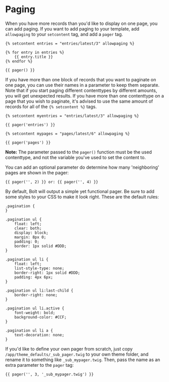 Paging
======

When you have more records than you'd like to display on one page, you can add
paging. If you want to add paging to your template, add `allowpaging` to your
`setcontent` tag, and add a `pager` tag.

```
{% setcontent entries = "entries/latest/3" allowpaging %}

{% for entry in entries %}
    {{ entry.title }}
{% endfor %}

{{ pager() }}
```

If you have more than one block of records that you want to paginate on one
page, you can use their names in a parameter to keep them separate. Note that
if you start paging different contenttypes by different amounts, you will get
unexpected results. If you have more than one contenttype on a page that you
wish to paginate, it's advised to use the same amount of records for all of the
`{% setcontent %}` tags.


```
{% setcontent myentries = "entries/latest/3" allowpaging %}

{{ pager('entries') }}

{% setcontent mypages = "pages/latest/6" allowpaging %}

{{ pager('pages') }}

```

<p class="note"><strong>Note:</strong> The parameter passed to the
<code>pager()</code> function must be the used contenttype, and not the
variable you've used to set the content to. </p>

You can add an optional parameter do determine how many 'neighboring' pages are
shown in the pager:

```
{{ pager('', 2) }} or: {{ pager('', 4) }}
```

By default, Bolt will output a simple yet functional pager. Be sure to add some
styles to your CSS to make it look right. These are the default rules:

```
.pagination {
}

.pagination ul {
    float: left;
    clear: both;
    display: block;
    margin: 8px 0;
    padding: 0;
    border: 1px solid #DDD;
}

.pagination ul li {
    float: left;
    list-style-type: none;
    border-right: 1px solid #DDD;
    padding: 4px 6px;
}

.pagination ul li:last-child {
    border-right: none;
}

.pagination ul li.active {
    font-weight: bold;
    background-color: #CCF;
}

.pagination ul li a {
    text-decoration: none;
}
```

If you'd like to define your own pager from scratch, just copy
`/app/theme_defaults/_sub_pager.twig` to your own theme folder, and rename it
to something like `_sub_mypager.twig`. Then, pass the name as an extra
parameter to the `pager` tag:

```
{{ pager('', 3, '_sub_mypager.twig') }}
```

